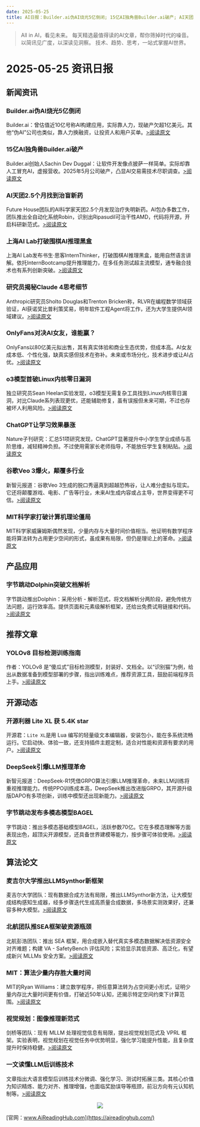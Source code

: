```yaml
---
date: 2025-05-25
title: AI日报：Builder.ai伪AI烧光5亿倒闭; 15亿AI独角兽Builder.ai破产; AI天团2.5个月找到治盲新药
---
```


> All in AI，看见未来。 每天精选最值得读的AI文章，帮你筛掉时代的噪音。 以简讯见广度，以深读见洞察。 技术、趋势、思考，一站式掌握AI世界。

# 2025-05-25 资讯日报

## 新闻资讯

### Builder.ai伪AI烧光5亿倒闭

Builder.ai：曾估值近10亿号称AI构建应用，实际靠人力，现破产欠超1亿美元。其他“伪AI”公司也类似，靠人力换融资，让投资人和用户买单。[>阅读原文](https://mp.weixin.qq.com/s?__biz=MzU1NDA4NjU2MA==&chksm=faf3a296cb6de4d65ef9a4a2a18e1e5a5da10f6a24003759a466954d4881c427f79b772cbade&idx=1&mid=2247639580&sn=f026af6450f27862ab4d5116bfc8001e#rd)

### 15亿AI独角兽Builder.ai破产

Builder.ai创始人Sachin Dev Duggal：让软件开发像点披萨一样简单。实际却靠人工冒充AI，虚报营收。2025年5月公司破产，凸显AI交易需技术尽职调查。[>阅读原文](https://mp.weixin.qq.com/s?__biz=MzI3MTA0MTk1MA==&chksm=f0a2daaa38fdc3b0ba1c5ac562893dd0550ee7eb0d132a268764e4af29fa2fe3cceab453338c&idx=1&mid=2652596630&sn=b204f3a60a3f898a2e35b6dc6b6904fa#rd)

### AI天团2.5个月找到治盲新药

Future House团队的AI科学家天团2.5个月发现治疗失明新药。AI包办多数工作，团队推出全自动化系统Robin，识别出Ripasudil可治干性AMD，代码将开源，开启科研新范式。[>阅读原文](https://mp.weixin.qq.com/s?__biz=MzI3MTA0MTk1MA==&chksm=f0c8b8027d74efa59c57fa237ab1d55486da9a1ae8f741e6823a2ef7407376375fc81a402e48&idx=1&mid=2652596629&sn=0115acc318c231152a905f8c3220f0d1#rd)

### 上海AI Lab打破围棋AI推理黑盒

上海AI Lab发布书生·思客InternThinker，打破围棋AI推理黑盒，能用自然语言讲解。依托InternBootcamp提升推理能力，在多任务测试超主流模型，通专融合技术也有系列创新突破。[>阅读原文](https://mp.weixin.qq.com/s?__biz=MzI3MTA0MTk1MA==&chksm=f023d9000ae76f7740ee0b370bead51614c416556f1651e36e538f5e6bd34a38528cd3322911&idx=1&mid=2652596503&sn=d2d6bd99c3ea1fb0dd313e0cf31b558a#rd)

### 研究员揭秘Claude 4思考细节

Anthropic研究员Sholto Douglas和Trenton Bricken称，RLVR在编程数学领域获验证，AI获诺奖比普利策奖易，明年软件工程Agent将工作，还为大学生提供AI领域建议。[>阅读原文](https://mp.weixin.qq.com/s?__biz=MzIzNjc1NzUzMw==&chksm=e9982f223289102cca8aa0a917f4628cef560768b1bfb1682dcb610ba30955211a86b990fa95&idx=2&mid=2247796697&sn=4951b3c08e963c3768e05f327fa5b44a#rd)

### OnlyFans对决AI女友，谁能赢？

OnlyFans以80亿美元拟出售，其有真实体验和商业生态优势，但成本高。AI女友成本低、个性化强，缺真实感但技术在弥补。未来或市场分化，技术进步或让AI占优。[>阅读原文](https://mp.weixin.qq.com/s?__biz=MzA4NzgzMjA4MQ==&chksm=86b8d54620cbc7f6080348e2930265e435f49cb947a6396b1882a7215b292574fd6f0bba578d&idx=1&mid=2453470072&sn=b3f9fc6c8a3811e8b5ddba7ffb0875fa#rd)

### o3模型首破Linux内核零日漏洞

独立研究员Sean Heelan实验发现，o3模型无需复杂工具找到Linux内核零日漏洞，对比Claude系列表现更优，还能辅助修复，虽有误报但未来可期，不过也存被坏人利用风险。[>阅读原文](https://mp.weixin.qq.com/s?__biz=MzIzNjc1NzUzMw==&chksm=e9f21db231bd2058be89f5aaec2ff45a64d23f461143fbac106ff23b6bc708e6ec32da88e045&idx=2&mid=2247796711&sn=a9e2941db2dd46dd90338f9d3fcf7e6c#rd)

### ChatGPT让学习效果暴涨

Nature子刊研究：汇总51项研究发现，ChatGPT显著提升中小学生学业成绩与高阶思维，减轻精神负担。不过使用需家长老师指导，不能放任学生复制粘贴。[>阅读原文](https://mp.weixin.qq.com/s?__biz=MzI3MTA0MTk1MA==&chksm=f0dcb05b2dfbc0dcea704b8511191e6350d431e78fd1e2629e6c00567edbcf6345f362614c0f&idx=2&mid=2652596503&sn=ba8d43a5ae06d1d37985f2bec31381b1#rd)

### 谷歌Veo 3爆火，颠覆多行业

新智元报道：谷歌Veo 3生成的脱口秀逼真到超越恐怖谷，让人难分虚拟与现实。它还将颠覆游戏、电影、广告等行业，未来AI生成内容或占主导，世界变得更不可信。[>阅读原文](https://mp.weixin.qq.com/s?__biz=MzI3MTA0MTk1MA==&chksm=f0cca2332137352f39d2eb10fdc543bbbbca5564e9727ba018842a0dd5c881d1ce7774d35f34&idx=1&mid=2652596626&sn=24ed1ba9bdabe55ddbbfb41bf3f98b73#rd)

### MIT科学家打破计算机理论僵局

MIT科学家威廉姆斯偶然发现，少量内存与大量时间价值相当。他证明有数学程序能将算法转为占用更少空间的形式，虽成果有局限，但仍是理论上的革命。[>阅读原文](https://mp.weixin.qq.com/s?__biz=MzIzNjc1NzUzMw==&chksm=e9db9c578743a24fa9e61d136b714f26dd2aaa598b33ed57f2b51f4e25979f2be72661beb666&idx=1&mid=2247796711&sn=b37e0c2a2ad382df6db7cd10ef87d0bc#rd)

## 产品应用

### 字节跳动Dolphin突破文档解析

字节跳动推出Dolphin：采用分析 - 解析范式，将文档解析分两阶段，避免传统方法问题，运行效率高。提供页面和元素级解析框架，还给出免费试用链接和代码。[>阅读原文](https://mp.weixin.qq.com/s?__biz=MzkzNjgwNzMwNQ==&chksm=c33b502f5022ee887577b3cf6410828576f47bec3ee11b80644aa67d23e7ad3f3fe761f16d13&idx=1&mid=2247486147&sn=6fe5f6db137f54d3ca3e07c3f4d4ef51#rd)

## 推荐文章

### YOLOv8 目标检测训练指南

作者：YOLOv8 是“傻瓜式”目标检测模型，封装好、文档全。以“识别猫”为例，给出从数据准备到模型部署的步骤，指出训练难点，推荐资源工具，鼓励前端程序员上手。[>阅读原文](https://mp.weixin.qq.com/s?__biz=MzAxNTA3MDY1NA==&chksm=8d77f8b08471ad6e6b633675baa890f923cefaaf1b61ed9a41bcf81aad4f84d268ab03fa3c0c&idx=2&mid=2455889075&sn=0b6d2d319183839da8e78fc3787e5cca#rd)

## 开源动态

### 开源利器 Lite XL 获 5.4K star

开源君：`Lite XL`是用 Lua 编写的轻量级文本编辑器，安装包小，能在多系统流畅运行。它启动快、体验一致，还支持插件主题定制，适合对性能和资源有要求的用户。[>阅读原文](https://mp.weixin.qq.com/s?__biz=MzkwNzU4NTMyMA==&chksm=c1eff4f3dc35acdb03cbdfb2fc2af09c2c7d1fc643629b8913b3b511a339688c73eb7942f963&idx=1&mid=2247496225&sn=c7623ef431f9508a8d7a876cc883da4c#rd)

### DeepSeek引爆LLM推理革命

新智元报道：DeepSeek-R1凭借GRPO算法引爆LLM推理革命，未来LLM训练将重视推理能力。传统PPO训练成本高，DeepSeek推出改进版GRPO，其开源升级版DAPO有多项创新，训练中模型还出现新能力。[>阅读原文](https://mp.weixin.qq.com/s?__biz=MzI3MTA0MTk1MA==&chksm=f05aa0fc069f8bdde0caef252895fc64122ca6c3fc59a08a5b1462d19cd9cb5655e00329c1d7&idx=3&mid=2652596503&sn=95a5f411a877202929df4776c90b90f8#rd)

### 字节跳动发布多模态模型BAGEL

字节跳动：推出多模态基础模型BAGEL，活跃参数70亿。它在多模态理解等方面表现出色，超顶尖开源模型，还具备世界建模等能力，按步骤可体验使用。[>阅读原文](https://mp.weixin.qq.com/s?__biz=MzkxNjQ4MzMyOA==&chksm=c0e71669b84bd8d77411f51785fa2b1f1b787ead457525ff3aa1a75c4e3ffb02ee69eebd65b8&idx=1&mid=2247493231&sn=7ad0cbdbf5502e3b81ef29f573975c0a#rd)

## 算法论文

### 麦吉尔大学推出LLMSynthor新框架

麦吉尔大学团队：现有数据合成方法有局限，推出LLMSynthor新方法，让大模型成结构感知生成器，经多步骤迭代生成高质量合成数据，多场景实测效果好，还兼容多种大模型。[>阅读原文](https://mp.weixin.qq.com/s?__biz=MzIzNjc1NzUzMw==&chksm=e98414af25fb2e5b458a2635f223e5b4eeeb9d2ca44ea1f71b35f55a1f172ad66bd8a975764a&idx=3&mid=2247796711&sn=e3c0bceee4b63bd6babb1e80f29fe75b#rd)

### 北航团队推SEA框架破资源瓶颈

北航彭浩团队：推出 SEA 框架，用合成嵌入替代真实多模态数据解决低资源安全对齐难题；构建 VA - SafetyBench 评估风险；实验显示其低资源、高泛化，有望成新兴 MLLMs 安全方案。[>阅读原文](https://mp.weixin.qq.com/s?__biz=MzU1NDA4NjU2MA==&chksm=faf42da80569df6e5756ebe55a12c93657eb1885a2d0a62316a229ba6c66a53c04aac1534cf1&idx=2&mid=2247639580&sn=514f06733e2005bb5d14460a5c0daf75#rd)

### MIT：算法少量内存胜大量时间

MIT的Ryan Williams：建立数学程序，把任意算法转为占空间更小形式，证明少量内存比大量时间更有价值，打破近50年认知，还揭示特定空间约束下计算范围。[>阅读原文](https://mp.weixin.qq.com/s?__biz=MzA3MzI4MjgzMw==&chksm=85bc44c15eaa22e0a942e638d8adf8f47bd2006986186930f9aa4472fa62da514cb358641037&idx=1&mid=2650970433&sn=a00345ecad9e3dd4b27181c546a53c71#rd)

### 视觉规划：图像推理新范式

剑桥等团队：现有 MLLM 处理视觉信息有局限，提出视觉规划范式及 VPRL 框架。实验表明，视觉规划在视觉任务中优势明显，强化学习能提升性能，且复杂度提升时保持稳健。[>阅读原文](https://mp.weixin.qq.com/s?__biz=MzA3MzI4MjgzMw==&chksm=852859ba4acb15c6ad93e9bc4371ac63ec8cc8c7d7eec41c02b773b571d0f3a9c35d469d85fb&idx=2&mid=2650970433&sn=ddba558b2c658fbebe197e0b167e7c2f#rd)

### 一文读懂LLM后训练技术

文章指出大语言模型后训练技术分微调、强化学习、测试时拓展三类。其核心价值为知识精炼、能力对齐、推理增强，也面临奖励误导等瓶颈，前沿方向有元认知机制等。[>阅读原文](https://mp.weixin.qq.com/s?__biz=Mzg2ODExMjc4NQ==&chksm=cf8dfa31b6f0eb470de4d259bc0271b96ffec3613e3c839af5361222fd7f53fb1365f5331163&idx=1&mid=2247489431&sn=d4b98d23611122c063290c1b14547431#rd)



<p style="text-align: center;">
            <img id="weixin_qr" src="https://meikan-public-images.oss-cn-beijing.aliyuncs.com/imeikan/assets/2025-05-18234303-hub.png" style="max-width: 800px; object-fit: cover;" />
        </p>
        
[官网：www.AiReadingHub.com](https://aireadinghub.com/)